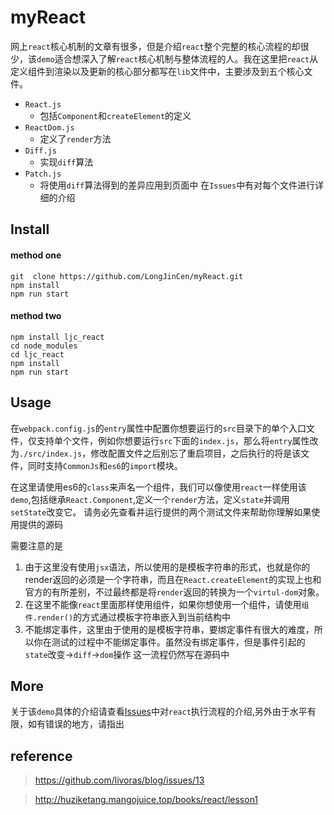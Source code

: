 # myReact
网上`react`核心机制的文章有很多，但是介绍`react`整个完整的核心流程的却很少，该`demo`适合想深入了解`react`核心机制与整体流程的人。我在这里把`react`从定义组件到渲染以及更新的核心部分都写在`lib`文件中，主要涉及到五个核心文件。
* `React.js`
  * 包括`Component`和`createElement`的定义
* `ReactDom.js`
  * 定义了`render`方法
* `Diff.js`
  * 实现`diff`算法
* `Patch.js`
  * 将使用`diff`算法得到的差异应用到页面中
在`Issues`中有对每个文件进行详细的介绍
## Install
#### method one
```
git  clone https://github.com/LongJinCen/myReact.git
npm install
npm run start
```
#### method two
```
npm install ljc_react
cd node_modules
cd ljc_react
npm install
npm run start
```

## Usage
在`webpack.config.js`的`entry`属性中配置你想要运行的`src`目录下的单个入口文件，仅支持单个文件，例如你想要运行`src`下面的`index.js`，那么将`entry`属性改为`./src/index.js`，修改配置文件之后别忘了重启项目，之后执行的将是该文件，同时支持`CommonJs`和`es6`的`import`模块。

在这里请使用es6的`class`来声名一个组件，我们可以像使用`react`一样使用该`demo`,包括继承`React.Component`,定义一个`render`方法，定义`state`并调用`setState`改变它。
请务必先查看并运行提供的两个测试文件来帮助你理解如果使用提供的源码

需要注意的是
1. 由于这里没有使用`jsx`语法，所以使用的是模板字符串的形式，也就是你的render返回的必须是一个字符串，而且在`React.createElement`的实现上也和官方的有所差别，不过最终都是将`render`返回的转换为一个`virtul-dom`对象。
2. 在这里不能像`react`里面那样使用组件，如果你想使用一个组件，请使用`组件.render()`的方式通过模板字符串嵌入到当前结构中
3. 不能绑定事件，这里由于使用的是模板字符串，要绑定事件有很大的难度，所以你在测试的过程中不能绑定事件。虽然没有绑定事件，但是事件引起的`state`改变->`diff`->`dom`操作 这一流程仍然写在源码中

## More
关于该`demo`具体的介绍请查看[Issues](https://github.com/LongJinCen/myReact/issues)中对`react`执行流程的介绍,另外由于水平有限，如有错误的地方，请指出

## reference
> https://github.com/livoras/blog/issues/13

> http://huziketang.mangojuice.top/books/react/lesson1